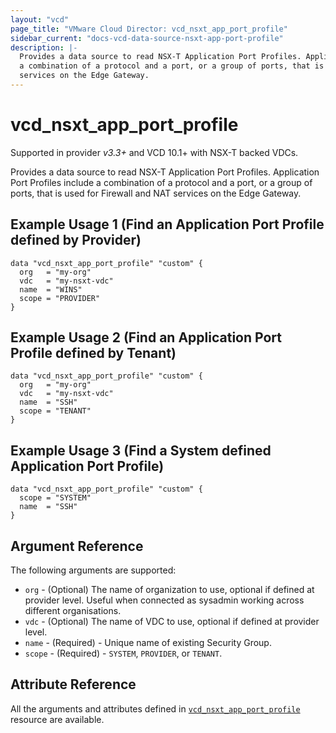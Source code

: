 ```yaml
---
layout: "vcd"
page_title: "VMware Cloud Director: vcd_nsxt_app_port_profile"
sidebar_current: "docs-vcd-data-source-nsxt-app-port-profile"
description: |-
  Provides a data source to read NSX-T Application Port Profiles. Application Port Profiles include 
  a combination of a protocol and a port, or a group of ports, that is used for Firewall and NAT
  services on the Edge Gateway.
---
```


# vcd\_nsxt\_app\_port\_profile

Supported in provider *v3.3+* and VCD 10.1+ with NSX-T backed VDCs.

Provides a data source to read NSX-T Application Port Profiles. Application Port Profiles include a
combination of a protocol and a port, or a group of ports, that is used for Firewall and NAT
services on the Edge Gateway.

## Example Usage 1 (Find an Application Port Profile defined by Provider)

```hcl
data "vcd_nsxt_app_port_profile" "custom" {
  org   = "my-org"
  vdc   = "my-nsxt-vdc"
  name  = "WINS"
  scope = "PROVIDER"
}
```

## Example Usage 2 (Find an Application Port Profile defined by Tenant)

```hcl
data "vcd_nsxt_app_port_profile" "custom" {
  org   = "my-org"
  vdc   = "my-nsxt-vdc"
  name  = "SSH"
  scope = "TENANT"
}
```

## Example Usage 3 (Find a System defined  Application Port Profile)

```hcl
data "vcd_nsxt_app_port_profile" "custom" {
  scope = "SYSTEM"
  name  = "SSH"
}
```

## Argument Reference

The following arguments are supported:

* `org` - (Optional) The name of organization to use, optional if defined at provider level. Useful
  when connected as sysadmin working across different organisations.
* `vdc` - (Optional) The name of VDC to use, optional if defined at provider level.
* `name` - (Required)  - Unique name of existing Security Group.
* `scope` - (Required)  - `SYSTEM`, `PROVIDER`, or `TENANT`.

## Attribute Reference

All the arguments and attributes defined in
[`vcd_nsxt_app_port_profile`](/providers/vmware/vcd/latest/docs/resources/nsxt_app_port_profile.html) resource
are available.
